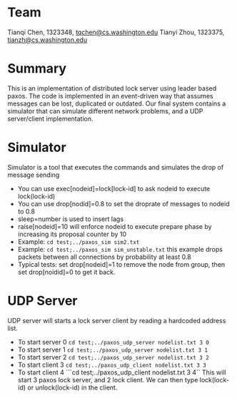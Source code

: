 Team
===

Tianqi Chen, 1323348, tqchen@cs.washington.edu
Tianyi Zhou, 1323375, tianzh@cs.washington.edu

Summary
===
This is an implementation of distributed lock server using leader based paxos. The code is implemented in an event-driven way that assumes messages can be lost, duplicated or outdated. Our final system contains a simulator that can simulate different network problems, and a UDP server/client implementation.

Simulator
===
Simulator is a tool that executes the commands and simulates the drop of message sending
* You can use exec[nodeid]=lock[lock-id] to ask nodeid to execute lock(lock-id)
* You can use drop[nodid]=0.8 to set the droprate of messages to nodeid to 0.8
* sleep=number is used to insert lags
* raise[nodeid]=10 will enforce nodeid to execute prepare phase by increasing its proposal counter by 10
* Example: ```cd test;../paxos_sim sim2.txt```
* Example: ```cd test;../paxos_sim sim_unstable.txt```  this example drops packets between all connections by probability at least 0.8
* Typical tests: set drop[nodeid]=1 to remove the node from group, then set drop[noidid]=0 to get it back.

UDP Server
===
UDP server will starts a lock server client by reading a hardcoded address list.
* To start server 0 ```cd test;../paxos_udp_server nodelist.txt 3 0```
* To start server 1 ```cd test;../paxos_udp_server nodelist.txt 3 1```
* To start server 2 ```cd test;../paxos_udp_server nodelist.txt 3 2```
* To start client 3 ```cd test;../paxos_udp_client nodelist.txt 3 3```
* To start client 4 ```cd test;../paxos_udp_client nodelist.txt 3 4``
This will start 3 paxos lock server, and 2 lock client. We can then type lock(lock-id) or unlock(lock-id) in the client.

